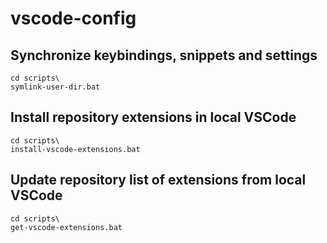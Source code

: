# vscode-config

## Synchronize keybindings, snippets and settings
```
cd scripts\
symlink-user-dir.bat
```

## Install repository extensions in local VSCode
```
cd scripts\
install-vscode-extensions.bat
```

## Update repository list of extensions from local VSCode
```
cd scripts\
get-vscode-extensions.bat
```
